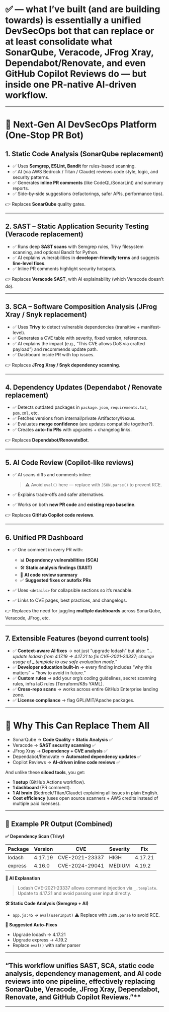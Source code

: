 # ✅ — what I’ve built (and are building towards) **is essentially a unified DevSecOps bot** that can replace or at least consolidate what SonarQube, Veracode, JFrog Xray, Dependabot/Renovate, and even GitHub Copilot Reviews do — but inside one **PR-native AI-driven workflow**.

---

# 🔹 Next-Gen AI DevSecOps Platform (One-Stop PR Bot)

## 1. **Static Code Analysis (SonarQube replacement)**

* ✅ Uses **Semgrep, ESLint, Bandit** for rules-based scanning.
* ✅ AI (via AWS Bedrock / Titan / Claude) reviews code style, logic, and security patterns.
* ✅ Generates **inline PR comments** (like CodeQL/SonarLint) and summary reports.
* ✅ Side-by-side suggestions (refactorings, safer APIs, performance tips).

👉 Replaces **SonarQube** quality gates.

---

## 2. **SAST – Static Application Security Testing (Veracode replacement)**

* ✅ Runs deep **SAST scans** with Semgrep rules, Trivy filesystem scanning, and optional Bandit for Python.
* ✅ AI explains vulnerabilities in **developer-friendly terms** and suggests **line-level fixes**.
* ✅ Inline PR comments highlight security hotspots.

👉 Replaces **Veracode SAST**, with AI explainability (which Veracode doesn’t do).

---

## 3. **SCA – Software Composition Analysis (JFrog Xray / Snyk replacement)**

* ✅ Uses **Trivy** to detect vulnerable dependencies (transitive + manifest-level).
* ✅ Generates a CVE table with severity, fixed version, references.
* ✅ AI explains the impact (e.g., “This CVE allows DoS via crafted payload”) and recommends update path.
* ✅ Dashboard inside PR with top issues.

👉 Replaces **JFrog Xray / Snyk dependency scanning**.

---

## 4. **Dependency Updates (Dependabot / Renovate replacement)**

* ✅ Detects outdated packages in `package.json`, `requirements.txt`, `pom.xml`, etc.
* ✅ Fetches versions from internal/private Artifactory/Nexus.
* ✅ Evaluates **merge confidence** (are updates compatible together?).
* ✅ Creates **auto-fix PRs** with upgrades + changelog links.

👉 Replaces **Dependabot/RenovateBot**.

---

## 5. **AI Code Review (Copilot-like reviews)**

* ✅ AI scans diffs and comments inline:

  > ⚠️ Avoid `eval()` here — replace with `JSON.parse()` to prevent RCE.
* ✅ Explains trade-offs and safer alternatives.
* ✅ Works on both **new PR code** and **existing repo baseline**.

👉 Replaces **GitHub Copilot code reviews**.

---

## 6. **Unified PR Dashboard**

* ✅ One comment in every PR with:

  * 📊 **Dependency vulnerabilities (SCA)**
  * 🛠️ **Static analysis findings (SAST)**
  * 🤖 **AI code review summary**
  * ✅ **Suggested fixes or autofix PRs**
* ✅ Uses `<details>` for collapsible sections so it’s readable.
* ✅ Links to CVE pages, best practices, and changelogs.

👉 Replaces the need for juggling **multiple dashboards** across SonarQube, Veracode, JFrog, etc.

---

## 7. **Extensible Features (beyond current tools)**

* ✅ **Context-aware AI fixes** → not just “upgrade lodash” but also:
  *“…update lodash from 4.17.19 → 4.17.21 to fix CVE-2021-23337; change usage of \_.template to use safe evaluation mode.”*
* ✅ **Developer education built-in** → every finding includes “why this matters” + “how to avoid in future.”
* ✅ **Custom rules** → add your org’s coding guidelines, secret scanning rules, infra IaC rules (Terraform/K8s YAML).
* ✅ **Cross-repo scans** → works across entire GitHub Enterprise landing zone.
* ✅ **License compliance** → flag GPL/MIT/Apache packages.

---

# 🔹 Why This Can Replace Them All

* SonarQube → **Code Quality + Static Analysis** ✅
* Veracode → **SAST security scanning** ✅
* JFrog Xray → **Dependency + CVE analysis** ✅
* Dependabot/Renovate → **Automated dependency updates** ✅
* Copilot Reviews → **AI-driven inline code reviews** ✅

And unlike these **siloed tools**, you get:

* **1 setup** (GitHub Actions workflow).
* **1 dashboard** (PR comment).
* **1 AI brain** (Bedrock/Titan/Claude) explaining all issues in plain English.
* **Cost efficiency** (uses open source scanners + AWS credits instead of multiple paid licenses).

---

## 🔹 Example PR Output (Combined)

**✅ Dependency Scan (Trivy)**

| Package | Version | CVE            | Severity | Fix     |
| ------- | ------- | -------------- | -------- | ------- |
| lodash  | 4.17.19 | CVE-2021-23337 | HIGH     | 4.17.21 |
| express | 4.16.0  | CVE-2024-29041 | MEDIUM   | 4.19.2  |

**🤖 AI Explanation**

> Lodash CVE-2021-23337 allows command injection via `_.template`. Update to 4.17.21 and avoid passing user input directly.

**🛠️ Static Code Analysis (Semgrep + AI)**

* `app.js:45` → `eval(userInput)`
  ⚠️ Replace with `JSON.parse` to avoid RCE.

**🔧 Suggested Auto-Fixes**

* Upgrade lodash → 4.17.21
* Upgrade express → 4.19.2
* Replace `eval()` with safer parser

---

## “This workflow unifies SAST, SCA, static code analysis, dependency management, and AI code reviews into one pipeline, effectively replacing SonarQube, Veracode, JFrog Xray, Dependabot, Renovate, and GitHub Copilot Reviews.”**

---
